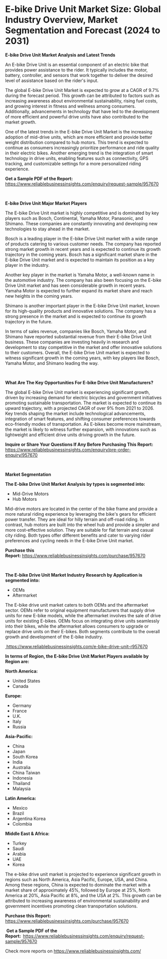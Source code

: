 <p><h1>E-bike Drive Unit Market Size: Global Industry Overview, Market Segmentation and Forecast (2024 to 2031)</h1></p><p><strong>E-bike Drive Unit Market Analysis and Latest Trends</strong></p>
<p><p>An E-bike Drive Unit is an essential component of an electric bike that provides power assistance to the rider. It typically includes the motor, battery, controller, and sensors that work together to deliver the desired level of assistance based on the rider's input.</p><p>The global E-bike Drive Unit Market is expected to grow at a CAGR of 9.7% during the forecast period. This growth can be attributed to factors such as increasing awareness about environmental sustainability, rising fuel costs, and growing interest in fitness and wellness among consumers. Additionally, advancements in technology that have led to the development of more efficient and powerful drive units have also contributed to the market growth.</p><p>One of the latest trends in the E-bike Drive Unit Market is the increasing adoption of mid-drive units, which are more efficient and provide better weight distribution compared to hub motors. This trend is expected to continue as consumers increasingly prioritize performance and ride quality in their electric bikes. Another emerging trend is the integration of smart technology in drive units, enabling features such as connectivity, GPS tracking, and customizable settings for a more personalized riding experience.</p></p>
<p><strong>Get a Sample PDF of the Report:&nbsp;</strong> <a href="https://www.reliablebusinessinsights.com/enquiry/request-sample/957670">https://www.reliablebusinessinsights.com/enquiry/request-sample/957670</a></p>
<p>&nbsp;</p>
<p><strong>E-bike Drive Unit Major Market Players</strong></p>
<p><p>The E-bike Drive Unit market is highly competitive and is dominated by key players such as Bosch, Continental, Yamaha Motor, Panasonic, and Shimano. These companies are constantly innovating and developing new technologies to stay ahead in the market.</p><p>Bosch is a leading player in the E-bike Drive Unit market with a wide range of products catering to various customer needs. The company has reported strong market growth in recent years and is expected to continue its growth trajectory in the coming years. Bosch has a significant market share in the E-bike Drive Unit market and is expected to maintain its position as a key player in the industry.</p><p>Another key player in the market is Yamaha Motor, a well-known name in the automotive industry. The company has also been focusing on the E-bike Drive Unit market and has seen considerable growth in recent years. Yamaha Motor is expected to further expand its market share and reach new heights in the coming years.</p><p>Shimano is another important player in the E-bike Drive Unit market, known for its high-quality products and innovative solutions. The company has a strong presence in the market and is expected to continue its growth trajectory in the future.</p><p>In terms of sales revenue, companies like Bosch, Yamaha Motor, and Shimano have reported substantial revenue from their E-bike Drive Unit business. These companies are investing heavily in research and development to stay competitive in the market and offer innovative solutions to their customers. Overall, the E-bike Drive Unit market is expected to witness significant growth in the coming years, with key players like Bosch, Yamaha Motor, and Shimano leading the way.</p></p>
<p>&nbsp;</p>
<p><strong>What Are The Key Opportunities For E-bike Drive Unit Manufacturers?</strong></p>
<p><p>The global E-bike Drive Unit market is experiencing significant growth, driven by increasing demand for electric bicycles and government initiatives promoting sustainable transportation. The market is expected to continue its upward trajectory, with a projected CAGR of over 9% from 2021 to 2026. Key trends shaping the market include technological advancements, integration of smart features, and shifting consumer preferences towards eco-friendly modes of transportation. As E-bikes become more mainstream, the market is likely to witness further expansion, with innovations such as lightweight and efficient drive units driving growth in the future.</p></p>
<p><strong>Inquire or Share Your Questions If Any Before Purchasing This Report:</strong> <a href="https://www.reliablebusinessinsights.com/enquiry/pre-order-enquiry/957670">https://www.reliablebusinessinsights.com/enquiry/pre-order-enquiry/957670</a></p>
<p>&nbsp;</p>
<p><strong>Market Segmentation</strong></p>
<p><strong>The E-bike Drive Unit Market Analysis by types is segmented into:</strong></p>
<p><ul><li>Mid-Drive Motors</li><li>Hub Motors</li></ul></p>
<p><p>Mid-drive motors are located in the center of the bike frame and provide a more natural riding experience by leveraging the bike's gears for efficient power transfer. They are ideal for hilly terrain and off-road riding. In contrast, hub motors are built into the wheel hub and provide a simpler and more cost-effective solution. They are suitable for flat terrain and casual city riding. Both types offer different benefits and cater to varying rider preferences and cycling needs in the E-bike Drive Unit market.</p></p>
<p><strong>Purchase this Report:&nbsp;</strong><a href="https://www.reliablebusinessinsights.com/purchase/957670">https://www.reliablebusinessinsights.com/purchase/957670</a></p>
<p>&nbsp;</p>
<p><strong>The E-bike Drive Unit Market Industry Research by Application is segmented into:</strong></p>
<p><ul><li>OEMs</li><li>Aftermarket</li></ul></p>
<p><p>The E-bike drive unit market caters to both OEMs and the aftermarket sector. OEMs refer to original equipment manufacturers that supply drive units for new E-bike models, while the aftermarket involves the sale of drive units for existing E-bikes. OEMs focus on integrating drive units seamlessly into their bikes, while the aftermarket allows consumers to upgrade or replace drive units on their E-bikes. Both segments contribute to the overall growth and development of the E-bike industry.</p></p>
<p><a href="https://www.reliablebusinessinsights.com/e-bike-drive-unit-r957670">&nbsp;https://www.reliablebusinessinsights.com/e-bike-drive-unit-r957670</a></p>
<p><strong>In terms of Region, the E-bike Drive Unit Market Players available by Region are:</strong></p>
<p>
    <p> <strong> North America: </strong>
        <ul>
            <li>United States</li>
            <li>Canada</li>
        </ul>
        </p> 
    <p> <strong> Europe: </strong>
        <ul>
            <li>Germany</li>
            <li>France</li>
            <li>U.K.</li>
            <li>Italy</li>
            <li>Russia</li>
        </ul>
        </p> 
    <p> <strong> Asia-Pacific: </strong>
        <ul>
            <li>China</li>
            <li>Japan</li>
            <li>South Korea</li>
            <li>India</li>
            <li>Australia</li>
            <li>China Taiwan</li>
            <li>Indonesia</li>
            <li>Thailand</li>
            <li>Malaysia</li>
        </ul>
        </p> 
    <p> <strong> Latin America: </strong>
        <ul>
            <li>Mexico</li>
            <li>Brazil</li>
            <li>Argentina Korea</li>
            <li>Colombia</li>
        </ul>
        </p> 
    <p> <strong> Middle East & Africa: </strong>
        <ul>
            <li>Turkey</li>
            <li>Saudi</li>
            <li>Arabia</li>
            <li>UAE</li>
            <li>Korea</li>
        </ul>
    </p>
    </p>
<p><p>The e-bike drive unit market is projected to experience significant growth in regions such as North America, Asia Pacific, Europe, USA, and China. Among these regions, China is expected to dominate the market with a market share of approximately 45%, followed by Europe at 25%, North America at 20%, Asia Pacific at 8%, and the USA at 2%. This growth can be attributed to increasing awareness of environmental sustainability and government incentives promoting clean transportation solutions.</p></p>
<p><strong>Purchase this Report: </strong><a href="https://www.reliablebusinessinsights.com/purchase/957670">https://www.reliablebusinessinsights.com/purchase/957670</a></p>
<p>&nbsp;<strong>Get a Sample PDF of the Report:&nbsp;&nbsp;</strong><a href="https://www.reliablebusinessinsights.com/enquiry/request-sample/957670">https://www.reliablebusinessinsights.com/enquiry/request-sample/957670</a></p>
<p><strong></strong></p>
<p>Check more reports on <a href="https://www.reliablebusinessinsights.com/">https://www.reliablebusinessinsights.com/</a></p>
